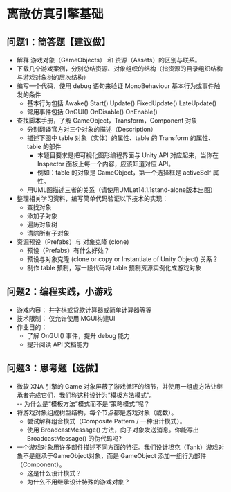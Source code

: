 # 离散仿真引擎基础
## 问题1：简答题【建议做】
- 解释 游戏对象（GameObjects） 和 资源（Assets）的区别与联系。  
- 下载几个游戏案例，分别总结资源、对象组织的结构（指资源的目录组织结构与游戏对象树的层次结构）  
- 编写一个代码，使用 debug 语句来验证 MonoBehaviour 基本行为或事件触发的条件   
   - 基本行为包括 Awake() Start() Update() FixedUpdate() LateUpdate()  
   - 常用事件包括 OnGUI() OnDisable() OnEnable()  
- 查找脚本手册，了解 GameObject，Transform，Component 对象  
   - 分别翻译官方对三个对象的描述（Description）  
   - 描述下图中 table 对象（实体）的属性、table 的 Transform 的属性、 table 的部件   
      - 本题目要求是把可视化图形编程界面与 Unity API 对应起来，当你在 Inspector 面板上每一个内容，应该知道对应 API。  
      - 例如：table 的对象是 GameObject，第一个选择框是 activeSelf 属性。  
   - 用UML图描述三者的关系（请使用UMLet14.1.1stand-alone版本出图）  
- 整理相关学习资料，编写简单代码验证以下技术的实现：  
   - 查找对象  
   - 添加子对象  
   - 遍历对象树  
   - 清除所有子对象  
- 资源预设（Prefabs）与 对象克隆 (clone)  
   - 预设（Prefabs）有什么好处？  
   - 预设与对象克隆 (clone or copy or Instantiate of Unity Object) 关系？  
   - 制作 table 预制，写一段代码将 table 预制资源实例化成游戏对象  
  
## 问题2：编程实践，小游戏  
- 游戏内容： 井字棋或贷款计算器或简单计算器等等  
- 技术限制： 仅允许使用IMGUI构建UI  
- 作业目的：  
   - 了解 OnGUI() 事件，提升 debug 能力  
   - 提升阅读 API 文档能力  
  
## 问题3：思考题【选做】  
- 微软 XNA 引擎的 Game 对象屏蔽了游戏循环的细节，并使用一组虚方法让继承者完成它们，我们称这种设计为“模板方法模式”。  
-- 为什么是“模板方法”模式而不是“策略模式”呢？
- 将游戏对象组成树型结构，每个节点都是游戏对象（或数）。  
   - 尝试解释组合模式（Composite Pattern / 一种设计模式）。  
   - 使用 BroadcastMessage() 方法，向子对象发送消息。你能写出 BroadcastMessage() 的伪代码吗?  
- 一个游戏对象用许多部件描述不同方面的特征。我们设计坦克（Tank）游戏对象不是继承于GameObject对象，而是 GameObject 添加一组行为部件（Component）。  
   - 这是什么设计模式？  
   - 为什么不用继承设计特殊的游戏对象？  
